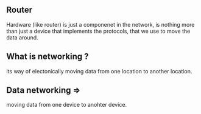 ## Router
Hardware (like router) is just a componenet 
in the network, is nothing more than 
just a device that implements the protocols, that we use to move the data around. 

## What is networking ? 
its way of electonically moving data from one location to another location. 
## Data networking => 
moving data from one device to anohter device.

